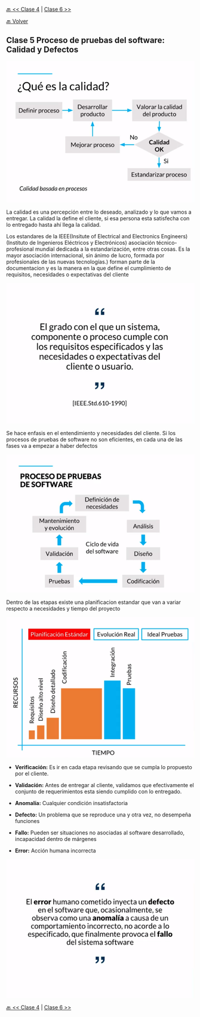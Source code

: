 [🔙 << Clase 4](../04_Class/04_Class.md) | [Clase 6 >>](../06_Class/06_Class.md)

[🔙 Volver](../README.md)

## Clase 5 Proceso de pruebas del software: Calidad y Defectos

![assets/img10.png](../assets/img10.png)

La calidad es una percepción entre lo deseado, analizado y lo que vamos a entregar. La calidad la define el cliente, si esa persona esta satisfecha con lo entregado hasta ahí llega la calidad.

Los estandares de la IEEE(Insitute of Electrical and Electronics Engineers) (Instituto de Ingenieros Eléctricos y Electrónicos) asociación técnico-profesional mundial dedicada a la estandarización, entre otras cosas. Es la mayor asociación internacional, sin ánimo de lucro, formada por profesionales de las nuevas tecnologías.) forman parte de la documentacion y es la manera en la que define el cumplimiento de requisitos, necesidades o expectativas del cliente

![assets/img11.png](../assets/img11.png)

Se hace enfasis en el entendimiento y necesidades del cliente. Si los procesos de pruebas de software no son eficientes, en cada una de las fases va a empezar a haber defectos

![assets/img12.png](../assets/img12.png)

Dentro de las etapas existe una planificacion estandar que van a variar respecto a necesidades y tiempo del proyecto

![assets/img13.png](../assets/img13.png)

- **Verificación:** Es ir en cada etapa revisando que se cumpla lo propuesto por el cliente.

- **Validación:** Antes de entregar al cliente, validamos que efectivamente el conjunto de requerimientos esta siendo cumplido con lo entregado.

- **Anomalía:** Cualquier condición insatisfactoria

- **Defecto:** Un problema que se reproduce una y otra vez, no desempeña funciones

- **Fallo:** Pueden ser situaciones no asociadas al software desarrollado, incapacidad dentro de márgenes

- **Error:** Acción humana incorrecta

![assets/img14.png](../assets/img14.png)




[🔙 << Clase 4](../04_Class/04_Class.md) | [Clase 6 >>](../06_Class/06_Class.md)